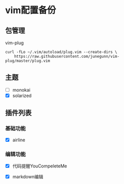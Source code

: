 # vim配置备份

## 包管理
vim-plug
```
curl -fLo ~/.vim/autoload/plug.vim --create-dirs \
    https://raw.githubusercontent.com/junegunn/vim-plug/master/plug.vim
```
## 主题
- [ ] monokai
- [x] solarized

## 插件列表

### 基础功能
- [x] airline

### 编辑功能
- [x] 代码提醒YouCompeleteMe
- [x] markdown编辑


